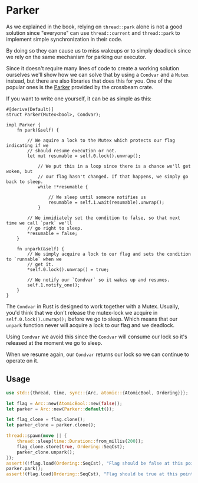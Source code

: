 # Parker

As we explained in the book, relying on `thread::park` alone
is not a good solution since "everyone" can use `thread::current`
and `thread::park` to implement simple synchronization in their code.

By doing so they can cause us to miss wakeups or to simply deadlock
since we rely on the same mechanism for parking our executor.

Since it doesn't require many lines of code to create a working solution ourselves we'll show how
we can solve that by using a `Condvar` and a `Mutex` instead, but there are also libraries
that does this for you. One of the popular ones is the [Parker](https://docs.rs/crossbeam/latest/crossbeam/sync/struct.Parker.html) provided by the crossbeam crate.

If you want to write one yourself, it can be as simple as this:

```rust, ignore
#[derive(Default)]
struct Parker(Mutex<bool>, Condvar);

impl Parker {
    fn park(&self) {

        // We aquire a lock to the Mutex which protects our flag indicating if we
        // should resume execution or not.
        let mut resumable = self.0.lock().unwrap();

            // We put this in a loop since there is a chance we'll get woken, but
            // our flag hasn't changed. If that happens, we simply go back to sleep.
            while !*resumable {

                // We sleep until someone notifies us
                resumable = self.1.wait(resumable).unwrap();
            }

        // We immidiately set the condition to false, so that next time we call `park` we'll
        // go right to sleep.
        *resumable = false;
    }

    fn unpark(&self) {
        // We simply acquire a lock to our flag and sets the condition to `runnable` when we
        // get it.
        *self.0.lock().unwrap() = true;

        // We notify our `Condvar` so it wakes up and resumes.
        self.1.notify_one();
    }
}
```

The `Condvar` in Rust is designed to work together with a Mutex. Usually, you'd think that we don't
release the mutex-lock we acquire in `self.0.lock().unwrap();` before we go to sleep. Which means
that our `unpark` function never will acquire a lock to our flag and we deadlock.

Using `Condvar` we avoid this since the `Condvar` will consume our lock so it's released at the
moment we go to sleep.

When we resume again, our `Condvar` returns our lock so we can continue to operate on it.

## Usage

```rust
use std::{thread, time, sync::{Arc, atomic::{AtomicBool, Ordering}}};

let flag = Arc::new(AtomicBool::new(false));
let parker = Arc::new(Parker::default());

let flag_clone = flag.clone();
let parker_clone = parker.clone();

thread::spawn(move || {
    thread::sleep(time::Duration::from_millis(200));
    flag_clone.store(true, Ordering::SeqCst);
    parker_clone.unpark();
});
assert!(!flag.load(Ordering::SeqCst), "Flag should be false at this point!");
parker.park();
assert!(flag.load(Ordering::SeqCst), "Flag should be true at this point!");
```
